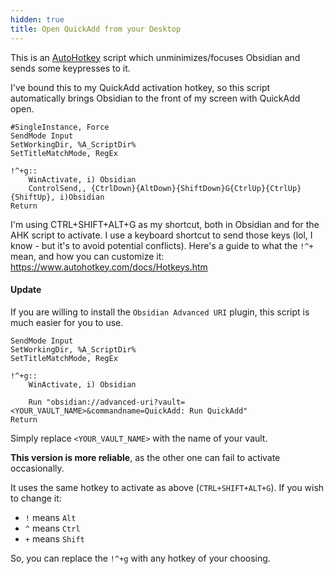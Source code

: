 ```yaml
---
hidden: true
title: Open QuickAdd from your Desktop
---
```


This is an [AutoHotkey](https://www.autohotkey.com/) script which unminimizes/focuses Obsidian and sends some keypresses to it.

I've bound this to my QuickAdd activation hotkey, so this script automatically brings Obsidian to the front of my screen with QuickAdd open.

```ahk
#SingleInstance, Force
SendMode Input
SetWorkingDir, %A_ScriptDir%
SetTitleMatchMode, RegEx

!^+g::
    WinActivate, i) Obsidian
    ControlSend,, {CtrlDown}{AltDown}{ShiftDown}G{CtrlUp}{CtrlUp}{ShiftUp}, i)Obsidian
Return
```

I'm using CTRL+SHIFT+ALT+G as my shortcut, both in Obsidian and for the AHK script to activate. I use a keyboard shortcut to send those keys (lol, I know - but it's to avoid potential conflicts).
Here's a guide to what the `!^+` mean, and how you can customize it: https://www.autohotkey.com/docs/Hotkeys.htm

#### Update

If you are willing to install the `Obsidian Advanced URI` plugin, this script is much easier for you to use.

```ahk
SendMode Input
SetWorkingDir, %A_ScriptDir%
SetTitleMatchMode, RegEx

!^+g::
    WinActivate, i) Obsidian

    Run "obsidian://advanced-uri?vault=<YOUR_VAULT_NAME>&commandname=QuickAdd: Run QuickAdd"
Return
```

Simply replace `<YOUR_VAULT_NAME>` with the name of your vault.

**This version is more reliable**, as the other one can fail to activate occasionally.

It uses the same hotkey to activate as above (`CTRL+SHIFT+ALT+G`). If you wish to change it:

-   `!` means `Alt`
-   `^` means `Ctrl`
-   `+` means `Shift`

So, you can replace the `!^+g` with any hotkey of your choosing.
